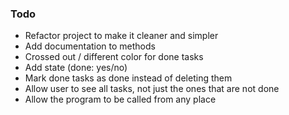 ### Todo
* Refactor project to make it cleaner and simpler
* Add documentation to methods
* Crossed out / different color for done tasks
* Add state (done: yes/no)
* Mark done tasks as done instead of deleting them
* Allow user to see all tasks, not just the ones that are not done
* Allow the program to be called from any place 